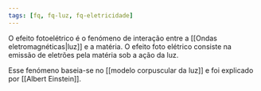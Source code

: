 ```yaml
---
tags: [fq, fq-luz, fq-eletricidade]
---
```


O efeito fotoelétrico é o fenómeno de interação entre a [[Ondas eletromagnéticas|luz]] e a matéria.
O efeito foto elétrico consiste na emissão de eletrões pela matéria sob a ação da luz.

Esse fenómeno baseia-se no [[modelo corpuscular da luz]] e foi explicado por [[Albert Einstein]].